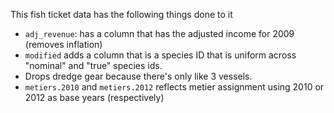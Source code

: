 This fish ticket data has the following things done to it

+ `adj_revenue`: has a column that has the adjusted income for 2009 (removes inflation)
+ `modified` adds a column that is a species ID that is uniform across "nominal" and "true" species ids.
+ Drops dredge gear because there's only like 3 vessels.
+ `metiers.2010` and `metiers.2012` reflects metier assignment using 2010 or 2012 as base years (respectively)
